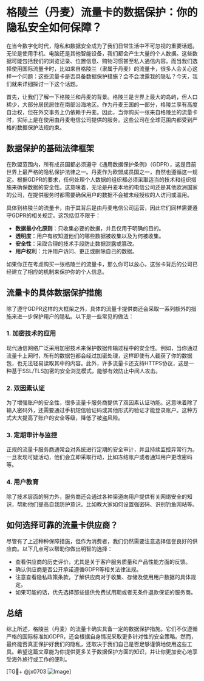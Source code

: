 # 格陵兰（丹麦）流量卡的数据保护：你的隐私安全如何保障？

在当今数字化时代，隐私和数据安全成为了我们日常生活中不可忽视的重要话题。无论是使用手机、电脑还是其他智能设备，我们都会产生大量的个人数据。这些数据可能包括我们的浏览记录、位置信息、购物习惯甚至私人通信内容。而当我们选择使用国际流量卡时，比如来自格陵兰（隶属于丹麦）的流量卡，很多人会关心这样一个问题：这些流量卡是否具备数据保护措施？会不会泄露我的隐私？今天，我们就来详细探讨一下这个话题。

首先，让我们了解一下格陵兰和丹麦的背景。格陵兰是世界上最大的岛屿，但人口稀少，大部分居民居住在南部沿海地区。作为丹麦王国的一部分，格陵兰享有高度自治权，但在外交事务上仍依赖于丹麦。因此，当你购买一张来自格陵兰的流量卡时，实际上是在使用由丹麦电信公司提供的服务。这些公司在全球范围内都受到严格的数据保护法规约束。

## 数据保护的基础法律框架

在欧盟范围内，所有成员国都必须遵守《通用数据保护条例》（GDPR），这是目前世界上最严格的隐私保护法律之一。丹麦作为欧盟成员国之一，自然也遵循这一规定。根据GDPR的要求，任何处理个人数据的组织都必须采取适当的技术和组织措施来确保数据的安全性。这意味着，无论是丹麦本地的电信公司还是其他欧洲国家的公司，在提供服务时都需要确保用户的数据不会被未经授权的人访问或滥用。

具体到格陵兰的流量卡，由于其背后是由丹麦电信公司运营，因此它们同样需要遵守GDPR的相关规定。这包括但不限于：

- **数据最小化原则**：只收集必要的数据，并且仅用于明确的目的。
- **透明度**：用户有权知道他们的哪些数据被收集以及为何被收集。
- **安全性**：采取合理的技术手段防止数据泄露或篡改。
- **用户权利**：允许用户访问、更正或删除自己的数据。

如果你正在考虑购买一张格陵兰的流量卡，那么你可以放心，这张卡背后的公司已经建立了相应的机制来保护你的个人信息。

## 流量卡的具体数据保护措施

除了遵守GDPR这样的大框架之外，具体的流量卡提供商还会采取一系列额外的措施来进一步保护用户的隐私。以下是一些常见的做法：

### 1. 加密技术的应用

现代通信网络广泛采用加密技术来保护数据传输过程中的安全性。例如，当你通过流量卡上网时，所有的数据包都会经过加密处理，这样即使有人截获了你的数据包，也无法轻易读取其中的内容。此外，许多流量卡还支持HTTPS协议，这是一种基于SSL/TLS加密的安全浏览模式，能够有效防止中间人攻击。

### 2. 双因素认证

为了增强账户的安全性，很多流量卡服务商提供了双因素认证功能。这意味着除了输入密码外，还需要通过手机短信验证码或其他形式的验证才能登录账户。这种方式大大提高了账户的安全等级，降低了被盗风险。

### 3. 定期审计与监控

正规的流量卡服务商通常会对系统进行定期的安全审计，并且持续监控异常行为。一旦发现可疑活动，他们会立即采取行动，比如冻结账户或者通知用户更改密码等。

### 4. 用户教育

除了技术层面的努力外，服务商还会通过各种渠道向用户提供有关网络安全的知识，帮助他们提高自我防护意识。比如教大家如何设置强密码、识别钓鱼网站等。

## 如何选择可靠的流量卡供应商？

尽管有了上述种种保障措施，但作为消费者，我们仍然需要注意选择信誉良好的供应商。以下几点可以帮助你做出明智的选择：

- 查看供应商的历史评价，尤其是关于客户服务质量和产品性能方面的反馈。
- 确认供应商是否公开承诺遵循GDPR等相关法律法规。
- 注意查看隐私政策条款，了解供应商对于收集、存储及使用用户数据的具体规定。
- 如果可能的话，优先选择那些提供免费试用期或者无条件退款保证的服务商。

## 总结

综上所述，格陵兰（丹麦）的流量卡确实具备一定的数据保护措施。它们不仅遵循严格的国际标准如GDPR，还会根据自身情况采取更多针对性的安全策略。然而，最终能否真正保护好我们的隐私，还取决于我们自己是否足够谨慎地使用这些工具。希望这篇文章能为你提供更多关于数据保护方面的知识，并让你更加安心地享受海外旅行或工作的便利。

[TG💪+ @jx0703 ![Image](https://github.com/user-attachments/assets/dbca1d08-cadb-493c-b0ec-ad6f7a83f270)]